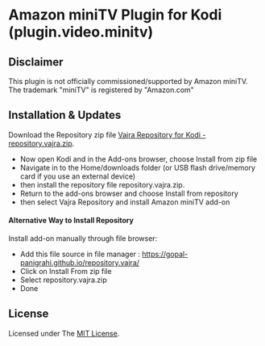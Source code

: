 # Amazon miniTV Plugin for Kodi (plugin.video.minitv)

## Disclaimer

This plugin is not officially commissioned/supported by Amazon miniTV.
The trademark "miniTV" is registered by "Amazon.com"

## Installation & Updates

Download the Repository zip file [Vajra Repository for Kodi - repository.vajra.zip](https://gopal-panigrahi.github.io/repository.vajra/repository.vajra.zip).

- Now open Kodi and in the Add-ons browser, choose Install from zip file
- Navigate in to the Home/downloads folder (or USB flash drive/memory card if you use an external device)
- then install the repository file repository.vajra.zip.
- Return to the add-ons browser and choose Install from repository
- then select Vajra Repository and install Amazon miniTV add-on

#### Alternative Way to Install Repository

Install add-on manually through file browser:<br/>

- Add this file source in file manager : https://gopal-panigrahi.github.io/repository.vajra/
- Click on Install From zip file
- Select repository.vajra.zip
- Done

## License

Licensed under The [MIT License](https://github.com/gopal-panigrahi/plugin.video.minitv/blob/main/LICENSE).
